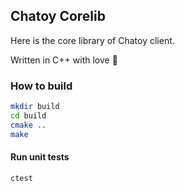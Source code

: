 ## Chatoy Corelib

Here is the core library of Chatoy client.

Written in C++ with love 🙌

### How to build

```bash
mkdir build
cd build
cmake ..
make
```

#### Run unit tests

```bash
ctest
```
